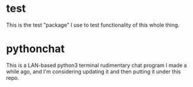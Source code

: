 # test
This is the test "package" I use to test functionality of this whole thing.
# pythonchat
This is a LAN-based python3 terminal rudimentary chat program I made a while ago, and I'm considering updating it and then putting it under this repo.
